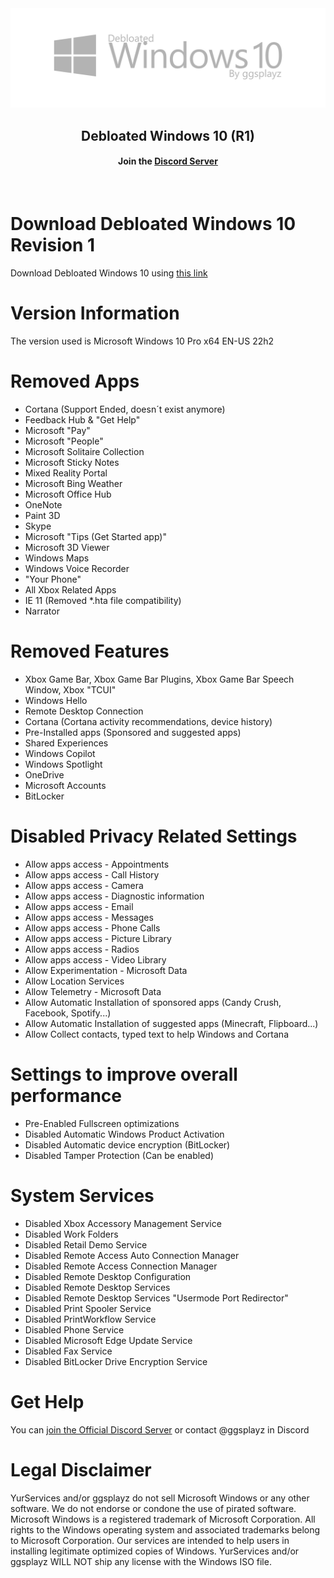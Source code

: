 <div align=center>
  <img src="https://github.com/ggsplayz/Debloated-Windows10/blob/main/Resources/Gray.png?raw=true" alt="realimg">

  ## Debloated Windows 10 (R1)
  #### Join the [Discord Server](https://discord.gg/U9DC7bAh9d)
  
</div>
<br>

# Download Debloated Windows 10 Revision 1
Download Debloated Windows 10 using [this link](https://drive.google.com/file/d/1ruO6ufzmLOYMfXFjuY9yh73Chrhh7lEj/view?usp=sharing)

# Version Information
The version used is Microsoft Windows 10 Pro x64 EN-US 22h2

# Removed Apps
- Cortana (Support Ended, doesn´t exist anymore)
- Feedback Hub & "Get Help"
- Microsoft "Pay"
- Microsoft "People"
- Microsoft Solitaire Collection
- Microsoft Sticky Notes
- Mixed Reality Portal
- Microsoft Bing Weather
- Microsoft Office Hub
- OneNote
- Paint 3D
- Skype
- Microsoft "Tips (Get Started app)"
- Microsoft 3D Viewer
- Windows Maps
- Windows Voice Recorder
- "Your Phone"
- All Xbox Related Apps
- IE 11 (Removed *.hta file compatibility)
- Narrator

# Removed Features
- Xbox Game Bar, Xbox Game Bar Plugins, Xbox Game Bar Speech Window, Xbox "TCUI"
- Windows Hello
- Remote Desktop Connection
- Cortana (Cortana activity recommendations, device history)
- Pre-Installed apps (Sponsored and suggested apps)
- Shared Experiences
- Windows Copilot
- Windows Spotlight
- OneDrive
- Microsoft Accounts
- BitLocker

# Disabled Privacy Related Settings
- Allow apps access - Appointments
- Allow apps access - Call History
- Allow apps access - Camera
- Allow apps access - Diagnostic information
- Allow apps access - Email
- Allow apps access - Messages
- Allow apps access - Phone Calls
- Allow apps access - Picture Library
- Allow apps access - Radios
- Allow apps access - Video Library
- Allow Experimentation - Microsoft Data
- Allow Location Services
- Allow Telemetry - Microsoft Data
- Allow Automatic Installation of sponsored apps (Candy Crush, Facebook, Spotify...)
- Allow Automatic Installation of suggested apps (Minecraft, Flipboard...)
- Allow Collect contacts, typed text to help Windows and Cortana

# Settings to improve overall performance
- Pre-Enabled Fullscreen optimizations
- Disabled Automatic Windows Product Activation
- Disabled Automatic device encryption (BitLocker)
- Disabled Tamper Protection (Can be enabled)

# System Services
- Disabled Xbox Accessory Management Service
- Disabled Work Folders
- Disabled Retail Demo Service
- Disabled Remote Access Auto Connection Manager
- Disabled Remote Access Connection Manager
- Disabled Remote Desktop Configuration
- Disabled Remote Desktop Services
- Disabled Remote Desktop Services "Usermode Port Redirector"
- Disabled Print Spooler Service
- Disabled PrintWorkflow Service
- Disabled Phone Service
- Disabled Microsoft Edge Update Service
- Disabled Fax Service
- Disabled BitLocker Drive Encryption Service

# Get Help
You can [join the Official Discord Server](https://discord.gg/U9DC7bAh9d) or contact @ggsplayz in Discord

# Legal Disclaimer
YurServices and/or ggsplayz do not sell Microsoft Windows or any other software. We do not endorse or condone
the use of pirated software. Microsoft Windows is a registered trademark of Microsoft Corporation. All rights
to the Windows operating system and associated trademarks belong to Microsoft Corporation. Our services are
intended to help users in installing legitimate optimized copies of Windows. YurServices and/or ggsplayz WILL
NOT ship any license with the Windows ISO file.
